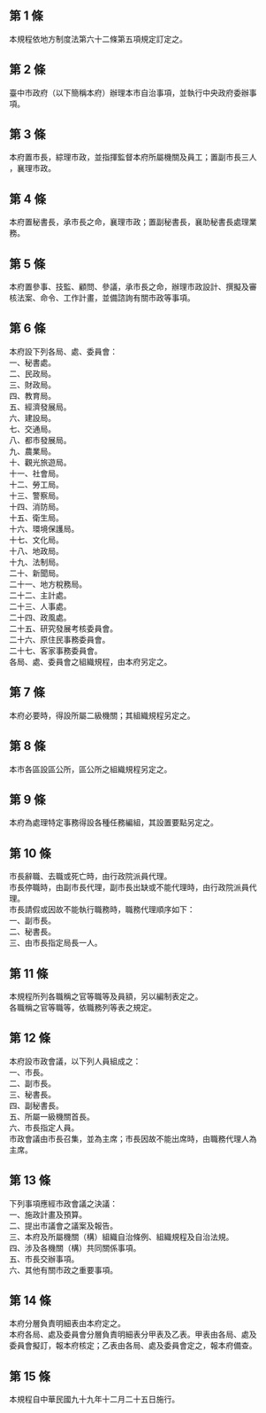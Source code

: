第 1 條
-------
本規程依地方制度法第六十二條第五項規定訂定之。

第 2 條
-------
臺中市政府（以下簡稱本府）辦理本市自治事項，並執行中央政府委辦事  
項。

第 3 條
-------
本府置市長，綜理市政，並指揮監督本府所屬機關及員工；置副市長三人  
，襄理市政。

第 4 條
-------
本府置秘書長，承市長之命，襄理市政；置副秘書長，襄助秘書長處理業  
務。

第 5 條
-------
本府置參事、技監、顧問、參議，承市長之命，辦理市政設計、撰擬及審  
核法案、命令、工作計畫，並備諮詢有關市政等事項。

第 6 條
-------
本府設下列各局、處、委員會：  
一、秘書處。  
二、民政局。  
三、財政局。  
四、教育局。  
五、經濟發展局。  
六、建設局。  
七、交通局。  
八、都市發展局。  
九、農業局。  
十、觀光旅遊局。  
十一、社會局。  
十二、勞工局。  
十三、警察局。  
十四、消防局。  
十五、衛生局。  
十六、環境保護局。  
十七、文化局。  
十八、地政局。  
十九、法制局。  
二十、新聞局。  
二十一、地方稅務局。  
二十二、主計處。  
二十三、人事處。  
二十四、政風處。  
二十五、研究發展考核委員會。  
二十六、原住民事務委員會。  
二十七、客家事務委員會。  
各局、處、委員會之組織規程，由本府另定之。

第 7 條
-------
本府必要時，得設所屬二級機關；其組織規程另定之。

第 8 條
-------
本市各區設區公所，區公所之組織規程另定之。

第 9 條
-------
本府為處理特定事務得設各種任務編組，其設置要點另定之。

第 10 條
--------
市長辭職、去職或死亡時，由行政院派員代理。  
市長停職時，由副市長代理，副市長出缺或不能代理時，由行政院派員代  
理。  
市長請假或因故不能執行職務時，職務代理順序如下：  
一、副市長。  
二、秘書長。  
三、由市長指定局長一人。

第 11 條
--------
本規程所列各職稱之官等職等及員額，另以編制表定之。  
各職稱之官等職等，依職務列等表之規定。

第 12 條
--------
本府設市政會議，以下列人員組成之：  
一、市長。  
二、副市長。  
三、秘書長。  
四、副秘書長。  
五、所屬一級機關首長。  
六、市長指定人員。  
市政會議由市長召集，並為主席；市長因故不能出席時，由職務代理人為  
主席。

第 13 條
--------
下列事項應經市政會議之決議：  
一、施政計畫及預算。  
二、提出市議會之議案及報告。  
三、本府及所屬機關（構）組織自治條例、組織規程及自治法規。  
四、涉及各機關（構）共同關係事項。  
五、市長交辦事項。  
六、其他有關市政之重要事項。

第 14 條
--------
本府分層負責明細表由本府定之。  
本府各局、處及委員會分層負責明細表分甲表及乙表。甲表由各局、處及  
委員會擬訂，報本府核定；乙表由各局、處及委員會定之，報本府備查。

第 15 條
--------
本規程自中華民國九十九年十二月二十五日施行。　

